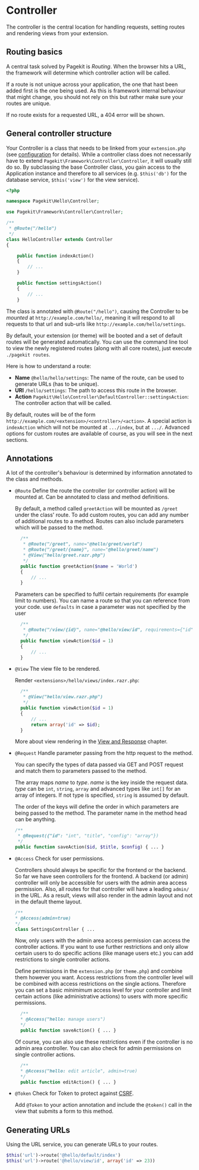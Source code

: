 # Controller

The controller is the central location for handling requests, setting routes
and rendering views from your extension.

## Routing basics

A central task solved by Pagekit is *Routing*. When the browser hits a URL,
the framework will determine which controller action will be called.

If a route is not unique across your application, the one that hast been added
first is the one being used. As this is framework internal behaviour that might
change, you should not rely on this but rather make sure your routes are unique.

If no route exists for a requested URL, a 404 error will be shown.


## General controller structure

Your Controller is a class that needs to be linked from your `extension.php`
(see [configuration](configuration.md) for details). While a controller class does not necessarily have to extend
`Pagekit\Framework\Controller\Controller`, it will usually still do so. By
subclassing the base Controller class, you gain access to the Application
instance and therefore to all services (e.g. `$this('db')` for the database
service, `$this('view')` for the view service).


```php
<?php

namespace Pagekit\Hello\Controller;

use Pagekit\Framework\Controller\Controller;

/**
 * @Route("/hello")
 */
class HelloController extends Controller
{

    public function indexAction()
    {
        // ...
    }

    public function settingsAction()
    {
        // ...
    }
```

The class is annotated with `@Route("/hello")`, causing the Controller to
be *mounted* at `http://example.com/hello/`, meaning it will respond to all
requests to that url and sub-urls like `http://example.com/hello/settings`.

By default, your extension (or theme) will be booted
and a set of default routes will be generated automatically. You can
use the command line tool to view the newly registered routes (along with all
core routes), just execute `./pagekit routes`.

Here is how to understand a route:

 - **Name** `@hello/hello/settings`: The name of the route, can be used to generate URLs (has to be unique).
 - **URI** `/hello/settings`: The path to access this route in the browser.
 - **Action** `Pagekit\Hello\Controller\DefaultController::settingsAction`: The controller action that will be called.

By default, routes will be of the form `http://example.com/<extension>/<controller>/<action>`. A special action is
`indexAction` which will not be mounted at `.../index`, but at `.../`.
Advanced options for custom routes are available of course, as you will see in
the next sections.

## Annotations

A lot of the controller's behaviour is determined by information annotated to
the class and methods.

- `@Route` Define the route the controller (or controller action) will be mounted at. Can be
annotated to class and method definitions.

  By default, a method called `greetAction` will be mounted as `/greet` under the
  class' route. To add custom routes, you can add any number of additional routes
  to a method. Routes can also include parameters which will be passed to the
  method.

  ```php
    /**
     * @Route("/greet", name="@hello/greet/world")
     * @Route("/greet/{name}", name="@hello/greet/name")
     * @View("hello/greet.razr.php")
     */
    public function greetAction($name = 'World')
    {
        // ...
    }
  ```

  Parameters can be specified to fulfil certain requirements (for example limit
  to numbers). You can name a route so that you can reference from your
  code. use `defaults` in case a parameter was not specified by the user

  ```php
    /**
     * @Route("/view/{id}", name="@hello/view/id", requirements={"id"="\d+"})
     */
    public function viewAction($id = 1)
    {
        // ...
    }
  ```


- `@View` The view file to be rendered.

  Render `<extensions>/hello/views/index.razr.php`:

  ```php
    /**
     * @View("hello/view.razr.php")
     */
    public function viewAction($id = 1)
    {
        // ...
        return array('id' => $id);
    }
    ```

  More about view rendering in the [View and Response](view-response.md) chapter.


- `@Request` Handle parameter passing from the http request to the method.

  You can specify the types of data passed via GET and POST request and match
  them to parameters passed to the method.

  The array maps *name* to *type*. *name* is the key inside the request data.
  *type* can be `int`, `string`, `array` and advanced types like `int[]` for an
  array of integers. If not type is specified, `string` is assumed by default.

  The order of the keys will define the order in which parameters are being
  passed to the method. The parameter name in the method head can be anything.

  ```php
  /**
   * @Request({"id": "int", "title", "config": "array"})
   */
  public function saveAction($id, $title, $config) { ... }
  ```

- `@Access` Check for user permissions.

  Controllers should always be specific for the frontend or the backend. So
  far we have seen controllers for the frontend. A backend (or admin) controller
  will only be accessible for users with the admin area access permission. Also, all
  routes for that controller will have a leading `admin/` in the URL. As a
  result, views will also render in the admin layout and not in the default
  theme layout.

  ```php
  /**
  * @Access(admin=true)
  */
  class SettingsController { ...
  ```

  Now, only users with the admin area access permission can access the controller
  actions. If you want to use further restrictions and only allow certain users
  to do specific actions (like manage users etc.) you can add restrictions to
  single controller actions.

  Define permissions in the `extension.php` (or `theme.php`) and
  combine them however you want. Access restrictions from the controller level will
  be combined with access restrictions on the single actions. Therefore you can
  set a basic *minimimum* access level for your controller and limit certain
  actions (like administrative actions) to users with more specific permissions.

  ```php
    /**
    * @Access("hello: manage users")
    */
    public function saveAction() { ... }
  ```

  Of course, you can also use these restrictions even if the controller is no
  admin area controller. You can also check for admin permissions on single controller
  actions.

  ```php
    /**
    * @Access("hello: edit article", admin=true)
    */
    public function editAction() { ... }
  ```

- `@Token` Check for Token to protect against [CSRF](http://en.wikipedia.org/wiki/Cross-site_request_forgery).

  Add `@Token` to your action annotation and include the `@token()` call in the
  view that submits a form to this method.

## Generating URLs

Using the URL service, you can generate URLs to your routes.

```php
$this('url')->route('@hello/default/index')
$this('url')->route('@hello/view/id', array('id' => 23))
```
